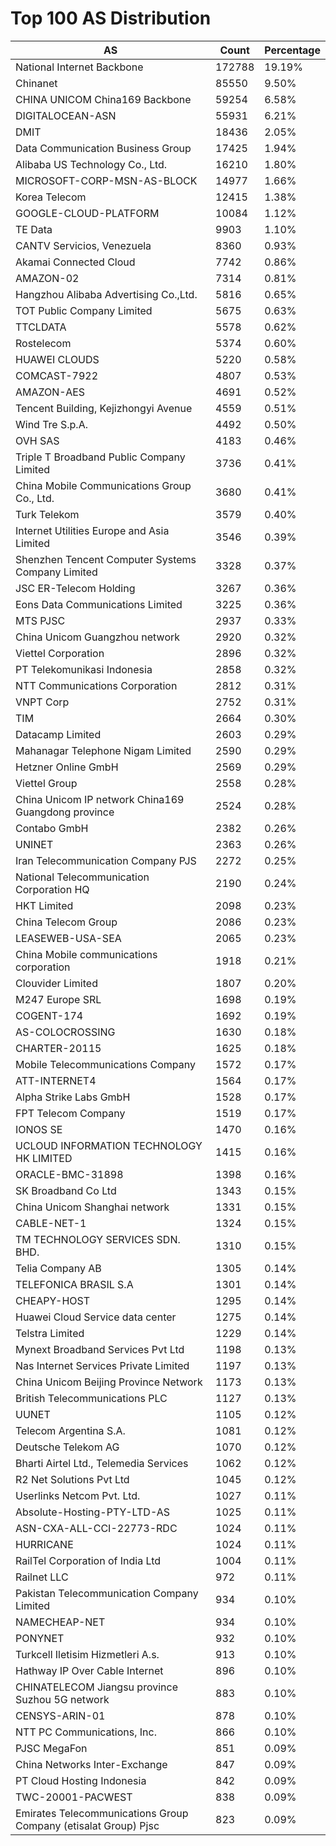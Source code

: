 # Top 100 AS Distribution
| AS | Count | Percentage |
|----|----|----|
| National Internet Backbone | 172788 | 19.19% |
| Chinanet | 85550 | 9.50% |
| CHINA UNICOM China169 Backbone | 59254 | 6.58% |
| DIGITALOCEAN-ASN | 55931 | 6.21% |
| DMIT | 18436 | 2.05% |
| Data Communication Business Group | 17425 | 1.94% |
| Alibaba US Technology Co., Ltd. | 16210 | 1.80% |
| MICROSOFT-CORP-MSN-AS-BLOCK | 14977 | 1.66% |
| Korea Telecom | 12415 | 1.38% |
| GOOGLE-CLOUD-PLATFORM | 10084 | 1.12% |
| TE Data | 9903 | 1.10% |
| CANTV Servicios, Venezuela | 8360 | 0.93% |
| Akamai Connected Cloud | 7742 | 0.86% |
| AMAZON-02 | 7314 | 0.81% |
| Hangzhou Alibaba Advertising Co.,Ltd. | 5816 | 0.65% |
| TOT Public Company Limited | 5675 | 0.63% |
| TTCLDATA | 5578 | 0.62% |
| Rostelecom | 5374 | 0.60% |
| HUAWEI CLOUDS | 5220 | 0.58% |
| COMCAST-7922 | 4807 | 0.53% |
| AMAZON-AES | 4691 | 0.52% |
| Tencent Building, Kejizhongyi Avenue | 4559 | 0.51% |
| Wind Tre S.p.A. | 4492 | 0.50% |
| OVH SAS | 4183 | 0.46% |
| Triple T Broadband Public Company Limited | 3736 | 0.41% |
| China Mobile Communications Group Co., Ltd. | 3680 | 0.41% |
| Turk Telekom | 3579 | 0.40% |
| Internet Utilities Europe and Asia Limited | 3546 | 0.39% |
| Shenzhen Tencent Computer Systems Company Limited | 3328 | 0.37% |
| JSC ER-Telecom Holding | 3267 | 0.36% |
| Eons Data Communications Limited | 3225 | 0.36% |
| MTS PJSC | 2937 | 0.33% |
| China Unicom Guangzhou network | 2920 | 0.32% |
| Viettel Corporation | 2896 | 0.32% |
| PT Telekomunikasi Indonesia | 2858 | 0.32% |
| NTT Communications Corporation | 2812 | 0.31% |
| VNPT Corp | 2752 | 0.31% |
| TIM | 2664 | 0.30% |
| Datacamp Limited | 2603 | 0.29% |
| Mahanagar Telephone Nigam Limited | 2590 | 0.29% |
| Hetzner Online GmbH | 2569 | 0.29% |
| Viettel Group | 2558 | 0.28% |
| China Unicom IP network China169 Guangdong province | 2524 | 0.28% |
| Contabo GmbH | 2382 | 0.26% |
| UNINET | 2363 | 0.26% |
| Iran Telecommunication Company PJS | 2272 | 0.25% |
| National Telecommunication Corporation HQ | 2190 | 0.24% |
| HKT Limited | 2098 | 0.23% |
| China Telecom Group | 2086 | 0.23% |
| LEASEWEB-USA-SEA | 2065 | 0.23% |
| China Mobile communications corporation | 1918 | 0.21% |
| Clouvider Limited | 1807 | 0.20% |
| M247 Europe SRL | 1698 | 0.19% |
| COGENT-174 | 1692 | 0.19% |
| AS-COLOCROSSING | 1630 | 0.18% |
| CHARTER-20115 | 1625 | 0.18% |
| Mobile Telecommunications Company | 1572 | 0.17% |
| ATT-INTERNET4 | 1564 | 0.17% |
| Alpha Strike Labs GmbH | 1528 | 0.17% |
| FPT Telecom Company | 1519 | 0.17% |
| IONOS SE | 1470 | 0.16% |
| UCLOUD INFORMATION TECHNOLOGY HK LIMITED | 1415 | 0.16% |
| ORACLE-BMC-31898 | 1398 | 0.16% |
| SK Broadband Co Ltd | 1343 | 0.15% |
| China Unicom Shanghai network | 1331 | 0.15% |
| CABLE-NET-1 | 1324 | 0.15% |
| TM TECHNOLOGY SERVICES SDN. BHD. | 1310 | 0.15% |
| Telia Company AB | 1305 | 0.14% |
| TELEFONICA BRASIL S.A | 1301 | 0.14% |
| CHEAPY-HOST | 1295 | 0.14% |
| Huawei Cloud Service data center | 1275 | 0.14% |
| Telstra Limited | 1229 | 0.14% |
| Mynext Broadband Services Pvt Ltd | 1198 | 0.13% |
| Nas Internet Services Private Limited | 1197 | 0.13% |
| China Unicom Beijing Province Network | 1173 | 0.13% |
| British Telecommunications PLC | 1127 | 0.13% |
| UUNET | 1105 | 0.12% |
| Telecom Argentina S.A. | 1081 | 0.12% |
| Deutsche Telekom AG | 1070 | 0.12% |
| Bharti Airtel Ltd., Telemedia Services | 1062 | 0.12% |
| R2 Net Solutions Pvt Ltd | 1045 | 0.12% |
| Userlinks Netcom Pvt. Ltd. | 1027 | 0.11% |
| Absolute-Hosting-PTY-LTD-AS | 1025 | 0.11% |
| ASN-CXA-ALL-CCI-22773-RDC | 1024 | 0.11% |
| HURRICANE | 1024 | 0.11% |
| RailTel Corporation of India Ltd | 1004 | 0.11% |
| Railnet LLC | 972 | 0.11% |
| Pakistan Telecommunication Company Limited | 934 | 0.10% |
| NAMECHEAP-NET | 934 | 0.10% |
| PONYNET | 932 | 0.10% |
| Turkcell Iletisim Hizmetleri A.s. | 913 | 0.10% |
| Hathway IP Over Cable Internet | 896 | 0.10% |
| CHINATELECOM Jiangsu province Suzhou 5G network | 883 | 0.10% |
| CENSYS-ARIN-01 | 878 | 0.10% |
| NTT PC Communications, Inc. | 866 | 0.10% |
| PJSC MegaFon | 851 | 0.09% |
| China Networks Inter-Exchange | 847 | 0.09% |
| PT Cloud Hosting Indonesia | 842 | 0.09% |
| TWC-20001-PACWEST | 838 | 0.09% |
| Emirates Telecommunications Group Company (etisalat Group) Pjsc | 823 | 0.09% |
